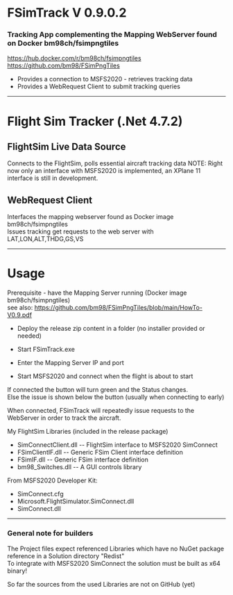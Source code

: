 # FSimTrack V 0.9.0.2

### Tracking App complementing the Mapping WebServer found on Docker bm98ch/fsimpngtiles   

https://hub.docker.com/r/bm98ch/fsimpngtiles   
https://github.com/bm98/FSimPngTiles   


* Provides a connection to MSFS2020 - retrieves tracking data
* Provides a WebRequest Client to submit tracking queries

-----

# Flight Sim Tracker (.Net 4.7.2)

## FlightSim Live Data Source
Connects to the FlightSim, polls essential aircraft tracking data 
NOTE: Right now only an interface with MSFS2020 is implemented, an XPlane 11 interface is still in development.

## WebRequest Client
Interfaces the mapping webserver found as Docker image  bm98ch/fsimpngtiles   
Issues tracking get requests to the web server with LAT,LON,ALT,THDG,GS,VS

-----

# Usage 

Prerequisite - have the Mapping Server running (Docker image bm98ch/fsimpngtiles)   
see also:  https://github.com/bm98/FSimPngTiles/blob/main/HowTo-V0.9.pdf   

* Deploy the release zip content in a folder (no installer provided or needed)
* Start FSimTrack.exe
* Enter the Mapping Server IP and port

* Start MSFS2020 and connect when the flight is about to start  

If connected the button will turn green and the Status changes.   
Else the issue is shown below the button (usually when connecting to early)   

When connected, FSimTrack will repeatedly issue requests to the WebServer in order to track the aircraft.   

My FlightSim Libraries (included in the release package)
* SimConnectClient.dll        -- FlightSim interface to MSFS2020 SimConnect
* FSimClientIF.dll            -- Generic FSim Client interface definition
* FSimIF.dll                  -- Generic FSim interface definition
* bm98_Switches.dll           -- A GUI controls library

From MSFS2020 Developer Kit:
* SimConnect.cfg
* Microsoft.FlightSimulator.SimConnect.dll 
* SimConnect.dll
  
-----

### General note for builders
The Project files expect referenced Libraries which have no NuGet package reference in a Solution directory  "Redist"  
To integrate with MSFS2020 SimConnect the solution must be built as x64 binary!   

So far the sources from the used Libraries are not on GitHub (yet)
  
